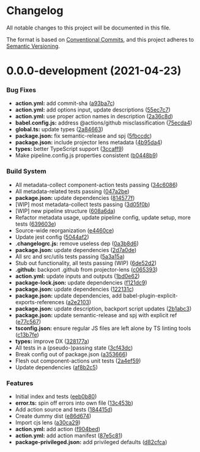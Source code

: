 # Changelog

All notable changes to this project will be documented in this file.

The format is based on [Conventional Commits][1], and this project adheres to
[Semantic Versioning][2].

# 0.0.0-development (2021-04-23)

### Bug Fixes

- **action.yml:** add commit-sha ([a93ba7c][3])
- **action.yml:** add options input, update descriptions ([55ec7c7][4])
- **action.yml:** use proper action names in description ([2a36c8d][5])
- **babel.config.js:** address @actions/github misclassification ([75ecda4][6])
- **global.ts:** update types ([2a84663][7])
- **package.json:** fix semantic-release and spj ([5fbccdc][8])
- **package.json:** include projector lens metadata ([4b95da4][9])
- **types:** better TypeScript support ([3ccaff9][10])
- Make pipeline.config.js properties consistent ([b0448b9][11])

### Build System

- All metadata-collect component-action tests passing ([34c6086][12])
- All metadata-related tests passing ([047a2be][13])
- **package.json:** update dependencies ([814577f][14])
- \[WIP] most metadata-collect tests passing ([3d05f0b][15])
- \[WIP] new pipeline structure ([608a6da][16])
- Refactor metadata usage, update pipeline config, update setup, more tests
  ([639603e][17])
- Source-wide reorganization ([e4460ce][18])
- Update jest config ([5044af2][19])
- **.changelogrc.js:** remove useless dep ([0a3b8d6][20])
- **package.json:** update dependencies ([2d7a0de][21])
- All src and src/utils tests passing ([5a3a15a][22])
- Stub out functionality, all tests passing (WIP) ([6de52d2][23])
- **.github:** backport .github from projector-lens ([c065393][24])
- **action.yml:** update inputs and outputs ([1bd0e62][25])
- **package-lock.json:** update dependencies ([f121dc9][26])
- **package.json:** update dependencies ([122131c][27])
- **package.json:** update dependencies, add
  babel-plugin-explicit-exports-references ([a2e2103][28])
- **package.json:** update description, backport script updates ([2b1abc3][29])
- **package.json:** update semantic-release and spj with explicit ref
  ([e77c567][30])
- **tsconfig.json:** ensure regular JS files are left alone by TS linting tools
  ([c13b7fe][31])
- **types:** improve DX ([328177a][32])
- All tests in a (pseudo-)passing state ([3cf43dc][33])
- Break config out of package.json ([a353666][34])
- Flesh out component-actions unit tests ([2a4ef59][35])
- Update dependencies ([af8b2c5][36])

### Features

- Initial index and tests ([eeb0b80][37])
- **error.ts:** spin off errors into own file ([13c453b][38])
- Add action source and tests ([184415d][39])
- Create dummy dist ([e86d674][40])
- Import cjs lens ([a30ca29][41])
- **action.yml:** add action ([f904bed][42])
- **action.yml:** add action manifest ([87e5c81][43])
- **package-privileged.json:** add privileged defaults ([d82cfca][44])

[1]: https://conventionalcommits.org
[2]: https://semver.org
[3]:
  https://github.com/Xunnamius/projector-pipeline/commit/a93ba7c9baac3834c76f8a9f12d6eadb34a20505
[4]:
  https://github.com/Xunnamius/projector-pipeline/commit/55ec7c75593e36ec00962519eab29145399eb780
[5]:
  https://github.com/Xunnamius/projector-pipeline/commit/2a36c8d332b0d0805e1104fb2ca09558fd459460
[6]:
  https://github.com/Xunnamius/projector-pipeline/commit/75ecda429a013e67341be073284cf090065a8f2d
[7]:
  https://github.com/Xunnamius/projector-pipeline/commit/2a846632decc97163f276f57a6e94d024352c1a5
[8]:
  https://github.com/Xunnamius/projector-pipeline/commit/5fbccdcb388a1a5115f01d0c2d612f2c932e5724
[9]:
  https://github.com/Xunnamius/projector-pipeline/commit/4b95da4bf606d4a38d9300ce0a71c77e73b7c938
[10]:
  https://github.com/Xunnamius/projector-pipeline/commit/3ccaff9622ec7bd80ae8e86d7a0e85a034dc095b
[11]:
  https://github.com/Xunnamius/projector-pipeline/commit/b0448b9cabb42dddc8921c659ee9c3d4d4bd710c
[12]:
  https://github.com/Xunnamius/projector-pipeline/commit/34c6086f186c8876fbe409a2f78955bd10dc1a71
[13]:
  https://github.com/Xunnamius/projector-pipeline/commit/047a2bebf27f89f2160e5b529b408b699d6632ef
[14]:
  https://github.com/Xunnamius/projector-pipeline/commit/814577f2f62fe54ef79d2dc14803faa2273f3a63
[15]:
  https://github.com/Xunnamius/projector-pipeline/commit/3d05f0be0de678ca1af34de862c9229d4c34445b
[16]:
  https://github.com/Xunnamius/projector-pipeline/commit/608a6da729f898e7ba7446df10e0dc667ace0cde
[17]:
  https://github.com/Xunnamius/projector-pipeline/commit/639603e265d0d88b4f12b5818dacdc59a958f779
[18]:
  https://github.com/Xunnamius/projector-pipeline/commit/e4460ce1ef22c17fa895d25b55b2375a1ba110da
[19]:
  https://github.com/Xunnamius/projector-pipeline/commit/5044af26a8ff0201b71d5bb3e8acebf4c8b75906
[20]:
  https://github.com/Xunnamius/projector-pipeline/commit/0a3b8d69cc683514cf2f78ce0bc28a814e516ced
[21]:
  https://github.com/Xunnamius/projector-pipeline/commit/2d7a0de83f1b912aa251eb7206560904e2ecdcda
[22]:
  https://github.com/Xunnamius/projector-pipeline/commit/5a3a15afdea82b78f475590116aab8f6b1d4f0d3
[23]:
  https://github.com/Xunnamius/projector-pipeline/commit/6de52d2c82f15d609d0b83c0993462fdc76e75a6
[24]:
  https://github.com/Xunnamius/projector-pipeline/commit/c065393e2d6ff9fadaf24b6c51f639dd37f28324
[25]:
  https://github.com/Xunnamius/projector-pipeline/commit/1bd0e626b76afb6c50227b68a1bfafb05e5fd132
[26]:
  https://github.com/Xunnamius/projector-pipeline/commit/f121dc91ee5e899a084e10ecec4f66c5522d5eea
[27]:
  https://github.com/Xunnamius/projector-pipeline/commit/122131cf24198acd155686da6d892a9622bc8aa4
[28]:
  https://github.com/Xunnamius/projector-pipeline/commit/a2e21037f2b86e649a1ed0f77c82533d58ad08a3
[29]:
  https://github.com/Xunnamius/projector-pipeline/commit/2b1abc3cd3eaba6ddcca0d419742f3c1b6ab9fcf
[30]:
  https://github.com/Xunnamius/projector-pipeline/commit/e77c5672b45310c4ac8cc0d3d25763ee507c05fa
[31]:
  https://github.com/Xunnamius/projector-pipeline/commit/c13b7fe3def19067439a7b607871cfd015b2e85d
[32]:
  https://github.com/Xunnamius/projector-pipeline/commit/328177a781f4a9aa891414ed6d9bd10f860ac6d7
[33]:
  https://github.com/Xunnamius/projector-pipeline/commit/3cf43dca53346f75398f99094863ad93ce557c1a
[34]:
  https://github.com/Xunnamius/projector-pipeline/commit/a3536664145892ab3f9985b04de5e06411b1784e
[35]:
  https://github.com/Xunnamius/projector-pipeline/commit/2a4ef59d40e2a77050514b2de3fb625590e4a06e
[36]:
  https://github.com/Xunnamius/projector-pipeline/commit/af8b2c5c0f9be69a215e42b8a43d787e84651cdb
[37]:
  https://github.com/Xunnamius/projector-pipeline/commit/eeb0b8089af2c6b5bbdd9d924a2e883fa2fe89cf
[38]:
  https://github.com/Xunnamius/projector-pipeline/commit/13c453b8088625d4b83b75ea8d342f43ef1e6c98
[39]:
  https://github.com/Xunnamius/projector-pipeline/commit/184415d1f82c6983dfb41044862a59f357185d62
[40]:
  https://github.com/Xunnamius/projector-pipeline/commit/e86d6740850d1d7771ad35318853a40bc12be55a
[41]:
  https://github.com/Xunnamius/projector-pipeline/commit/a30ca2989665ba4d9f474f27e5ff48fb5dda2cb7
[42]:
  https://github.com/Xunnamius/projector-pipeline/commit/f904bed764705e03325e4cd482c6d849fbbce02f
[43]:
  https://github.com/Xunnamius/projector-pipeline/commit/87e5c81f01d2da2bb0dcc01f2cfce74bdab268d8
[44]:
  https://github.com/Xunnamius/projector-pipeline/commit/d82cfca9965f2059f4e8db13e19bf53209f39f06
